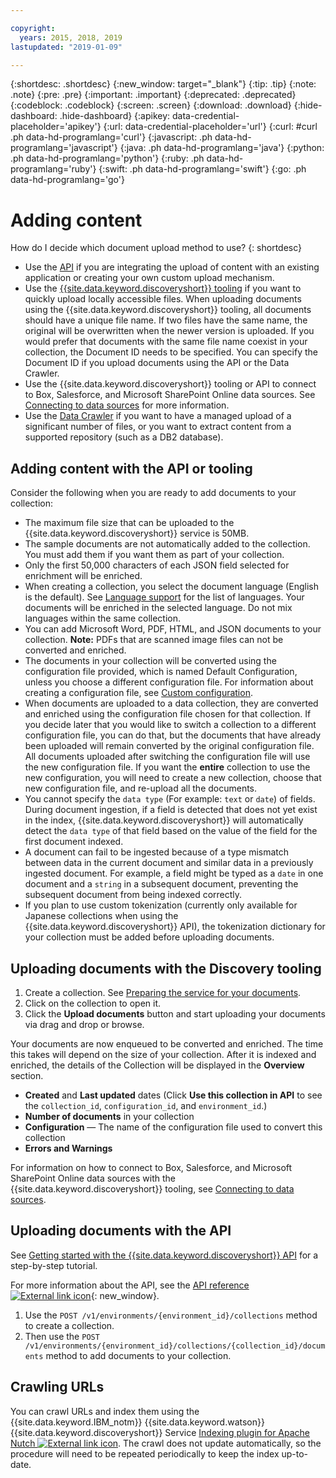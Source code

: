 ```yaml
---

copyright:
  years: 2015, 2018, 2019
lastupdated: "2019-01-09"

---
```


{:shortdesc: .shortdesc}
{:new_window: target="_blank"}
{:tip: .tip}
{:note: .note}
{:pre: .pre}
{:important: .important}
{:deprecated: .deprecated}
{:codeblock: .codeblock}
{:screen: .screen}
{:download: .download}
{:hide-dashboard: .hide-dashboard}
{:apikey: data-credential-placeholder='apikey'} 
{:url: data-credential-placeholder='url'}
{:curl: #curl .ph data-hd-programlang='curl'}
{:javascript: .ph data-hd-programlang='javascript'}
{:java: .ph data-hd-programlang='java'}
{:python: .ph data-hd-programlang='python'}
{:ruby: .ph data-hd-programlang='ruby'}
{:swift: .ph data-hd-programlang='swift'}
{:go: .ph data-hd-programlang='go'}

# Adding content

How do I decide which document upload method to use?
{: shortdesc}

-   Use the [API](/docs/services/discovery/getting-started.html) if you are integrating the upload of content with an existing application or creating your own custom upload mechanism.
-   Use the [{{site.data.keyword.discoveryshort}} tooling](/docs/services/discovery/getting-started-tool.html) if you want to quickly upload locally accessible files.
    When uploading documents using the {{site.data.keyword.discoveryshort}} tooling, all documents should have a unique file name. If two files have the same name, the original will be overwritten when the newer version is uploaded. If you would prefer that documents with the same file name coexist in your collection, the Document ID needs to be specified. You can specify the Document ID if you upload documents using the API or the Data Crawler.
-   Use the {{site.data.keyword.discoveryshort}} tooling or API to connect to Box, Salesforce, and Microsoft SharePoint Online data sources. See [Connecting to data sources](/docs/services/discovery/connect.html) for more information.
-   Use the [Data Crawler](/docs/services/discovery/data-crawler.html) if you want to have a managed upload of a significant number of files, or you want to extract content from a supported repository (such as a DB2 database).

## Adding content with the API or tooling

Consider the following when you are ready to add documents to your collection:

-   The maximum file size that can be uploaded to the {{site.data.keyword.discoveryshort}} service is 50MB.
-   The sample documents are not automatically added to the collection. You must add them if you want them as part of your collection.
-   Only the first 50,000 characters of each JSON field selected for enrichment will be enriched.
-   When creating a collection, you select the document language (English is the default). See [Language support](/docs/services/discovery/language-support.html) for the list of languages. Your documents will be enriched in the selected language. Do not mix languages within the same collection.
-   You can add Microsoft Word, PDF, HTML, and JSON documents to your collection. **Note:** PDFs that are scanned image files can not be converted and enriched.
-   The documents in your collection will be converted using the configuration file provided, which is named Default Configuration, unless you choose a different configuration file. For information about creating a configuration file, see [Custom configuration](/docs/services/discovery/building.html#custom-configuration).
-   When documents are uploaded to a data collection, they are converted and enriched using the configuration file chosen for that collection. If you decide later that you would like to switch a collection to a different configuration file, you can do that, but the documents that have already been uploaded will remain converted by the original configuration file. All documents uploaded after switching the configuration file will use the new configuration file. If you want the **entire** collection to use the new configuration, you will need to create a new collection, choose that new configuration file, and re-upload all the documents.
-   You cannot specify the `data type` (For example: `text` or `date`) of fields. During document ingestion, if a field is detected that does not yet exist in the index, {{site.data.keyword.discoveryshort}} will automatically detect the `data type` of that field based on the value of the field for the first document indexed.
-   A document can fail to be ingested because of a type mismatch between data in the current document and similar data in a previously ingested document. For example, a field might be typed as a `date` in one document and a `string` in a subsequent document, preventing the subsequent document from being indexed correctly.
-   If you plan to use custom tokenization (currently only available for Japanese collections when using the {{site.data.keyword.discoveryshort}} API), the tokenization dictionary for your collection must be added before uploading documents.

## Uploading documents with the Discovery tooling

1.  Create a collection. See [Preparing the service for your documents](/docs/services/discovery/building.html#preparing-the-service-for-your-documents).
1.  Click on the collection to open it.
1.  Click the **Upload documents** button and start uploading your documents via drag and drop or browse.

Your documents are now enqueued to be converted and enriched. The time this takes will depend on the size of your collection. After it is indexed and enriched, the details of the Collection will be displayed in the **Overview** section.

-   **Created** and **Last updated** dates (Click **Use this collection in API** to see the `collection_id`, `configuration_id`, and `environment_id`.)
-   **Number of documents** in your collection
-   **Configuration** — The name of the configuration file used to convert this collection
-   **Errors and Warnings**

For information on how to connect to Box, Salesforce, and Microsoft SharePoint Online data sources with the {{site.data.keyword.discoveryshort}} tooling, see [Connecting to data sources](/docs/services/discovery/connect.html).


## Uploading documents with the API

See [Getting started with the {{site.data.keyword.discoveryshort}} API](/docs/services/discovery/getting-started.html) for a step-by-step tutorial.

For more information about the API, see the [API reference ![External link icon](../../icons/launch-glyph.svg "External link icon")](https://{DomainName}/apidocs/discovery/){: new_window}.

1.  Use the `POST /v1/environments/{environment_id}/collections` method to create a collection.
1.  Then use the `POST /v1/environments/{environment_id}/collections/{collection_id}/documents` method to add documents to your collection.

## Crawling URLs

You can crawl URLs and index them using the {{site.data.keyword.IBM_notm}} {{site.data.keyword.watson}} {{site.data.keyword.discoveryshort}} Service [Indexing plugin for Apache Nutch ![External link icon](../../icons/launch-glyph.svg "External link icon")](https://github.com/IBM-Watson/nutch-indexer-discovery). The crawl does not update automatically, so the procedure will need to be repeated periodically to keep the index up-to-date.
